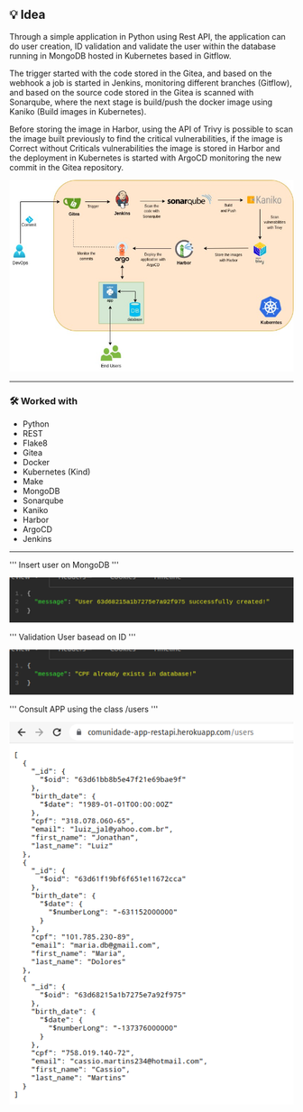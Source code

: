 ## 💡 Idea
Through a simple application in Python using Rest API, the application can do user creation, ID validation and validate the user within the database running in MongoDB hosted in Kubernetes based in Gitflow.

The trigger started with the code stored in the Gitea, and based on the webhook a job is started in Jenkins, monitoring different branches (Gitflow), and based on the source code stored in the Gitea is scanned with Sonarqube, where the next stage is build/push the docker image using Kaniko (Build images in Kubernetes). 

Before storing the image in Harbor, using the API of Trivy is possible to scan the image built previously to find the critical vulnerabilities, if the image is Correct without Criticals vulnerabilities the image is stored in Harbor and the deployment in Kubernetes is started with ArgoCD monitoring the new commit in the Gitea repository.


![Screenshot](Screenshot/REST_API_Jenkins_Gitflow.jpg)

---

### 🛠️ Worked with
* Python
* REST
* Flake8
* Gitea
* Docker
* Kubernetes (Kind)
* Make
* MongoDB
* Sonarqube
* Kaniko
* Harbor
* ArgoCD
* Jenkins
---

'''
Insert user on MongoDB
'''


![Screenshot](Screenshot/POST-User.png)


'''
Validation User basead on ID
'''


![Screenshot](Screenshot/validation-users.png)


'''
Consult APP using the class /users
'''


![Screenshot](Screenshot/app-users.png)